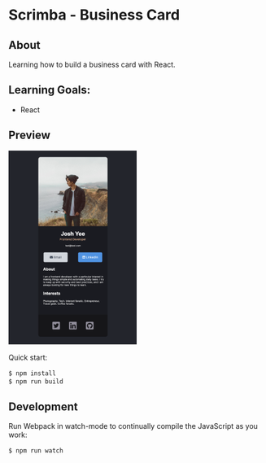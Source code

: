 # Scrimba - Business Card 

## About
Learning how to build a business card with React. 

## Learning Goals: 
- React

## Preview
<img src="https://github.com/thejoshyee/business-card/blob/main/business-card-preview.png" width="50%" />

Quick start:

```
$ npm install
$ npm run build
````

## Development

Run Webpack in watch-mode to continually compile the JavaScript as you work:

```
$ npm run watch
```

